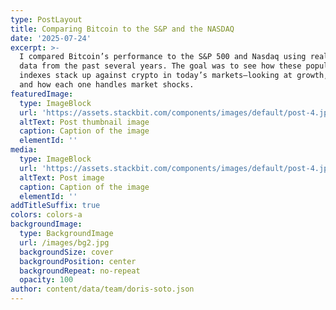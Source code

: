 ```yaml
---
type: PostLayout
title: Comparing Bitcoin to the S&P and the NASDAQ
date: '2025-07-24'
excerpt: >-
  I compared Bitcoin’s performance to the S&P 500 and Nasdaq using real market
  data from the past several years. The goal was to see how these popular
  indexes stack up against crypto in today’s markets—looking at growth, risk,
  and how each one handles market shocks.
featuredImage:
  type: ImageBlock
  url: 'https://assets.stackbit.com/components/images/default/post-4.jpeg'
  altText: Post thumbnail image
  caption: Caption of the image
  elementId: ''
media:
  type: ImageBlock
  url: 'https://assets.stackbit.com/components/images/default/post-4.jpeg'
  altText: Post image
  caption: Caption of the image
  elementId: ''
addTitleSuffix: true
colors: colors-a
backgroundImage:
  type: BackgroundImage
  url: /images/bg2.jpg
  backgroundSize: cover
  backgroundPosition: center
  backgroundRepeat: no-repeat
  opacity: 100
author: content/data/team/doris-soto.json
---
```

